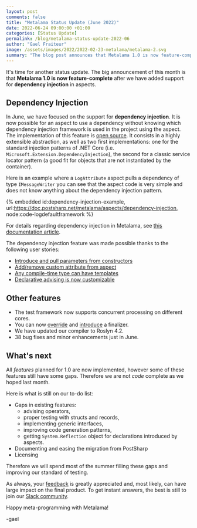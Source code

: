 ```yaml
---
layout: post 
comments: false
title: "Metalama Status Update (June 2022)"
date: 2022-06-24 09:00:00 +01:00
categories: [Status Update]
permalink: /blog/metalama-status-update-2022-06
author: "Gael Fraiteur"
image: /assets/images/2022/2022-02-23-metalama/metalama-2.svg
summary: "The blog post announces that Metalama 1.0 is now feature-complete with the addition of support for dependency injection in aspects. However, some features still have gaps, so the team will spend the summer filling these gaps and improving testing standards."
---
```


It's time for another status update. The big announcement of this month is that **Metalama 1.0 is now feature-complete** after we have added support for **dependency injection** in aspects.

## Dependency Injection

In June, we have focused on the support for **dependency injection**. It is now possible for an aspect to use a dependency without knowing which dependency injection framework is used in the project using the aspect. The implementation of this feature is [open source](https://github.com/postsharp/Metalama.Framework.Extensions). It consists in a highly extensible abstraction, as well as two first implementations: one for the standard injection patterns of .NET Core (i.e. `Microsoft.Extension.DependencyInjection`), the second for a classic service locator pattern (a good fit for objects that are not instantiated by the container).

Here is an example where a `LogAttribute` aspect pulls a dependency of type `IMessageWriter` you can see that the aspect code is very simple and does not know anything about the dependency injection pattern.

{% embedded id:dependency-injection-example, url:https://doc.postsharp.net/metalama/aspects/dependency-injection, node:code-logdefaultframework %}

For details regarding dependency injection in Metalama, see [this documentation article](https://doc.postsharp.net/metalama/aspects/dependency-injection).

The dependency injection feature was made possible thanks to the following user stories:

* [Introduce and pull parameters from constructors](https://doc.postsharp.net/metalama/aspects/advising/introducing-constructor-parameters)
* [Add/remove custom attribute from aspect](https://doc.postsharp.net/metalama/api/metalama_framework_advising_iadvicefactory_introduceattribute)
* [Any compile-time type can have templates](https://doc.postsharp.net/metalama/api/metalama_framework_advising_iadvicefactory_withtemplateprovider)
* [Declarative advising is now customizable](https://doc.postsharp.net/metalama/api/metalama_framework_aspects_declarativeadviceattribute)

## Other features

* The test framework now supports concurrent processing on different cores.
* You can now [override](https://doc.postsharp.net/metalama/api/metalama_framework_advising_iadvicefactory_override) and [introduce](https://doc.postsharp.net/metalama/api/metalama_framework_advising_iadvicefactory_introducefinalizer) a finalizer.
* We have updated our compiler to Roslyn 4.2.
* 38 bug fixes and minor enhancements just in June.

## What's next

All _features_ planned for 1.0 are now implemented, however some of these features still have some gaps. Therefore we are not _code_ complete as we hoped last month.

Here is what is still on our to-do list:

* Gaps in existing features:
  * advising operators,
  * proper testing with structs and records,
  * implementing generic interfaces,
  * improving code generation patterns,
  * getting `System.Reflection` object for declarations introduced by aspects.
* Documenting and easing the migration from PostSharp
* Licensing

Therefore we will spend most of the summer filling these gaps and improving our standard of testing.

As always, your [feedback](https://www.postsharp.net/metalama/support) is greatly appreciated and, most likely, can have large impact on the final product. To get instant answers, the best is still to join our [Slack community](https://www.postsharp.net/slack).

Happy meta-programming with Metalama!

-gael

